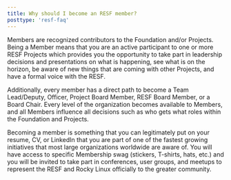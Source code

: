 ```yaml
---
title: Why should I become an RESF member?
posttype: 'resf-faq'
---
```


Members are recognized contributors to the Foundation and/or Projects. Being a Member means that you are an active participant to one or more RESF Projects which provides you the opportunity to take part in leadership decisions and presentations on what is happening, see what is on the horizon, be aware of new things that are coming with other Projects, and have a formal voice with the RESF.

Additionally, every member has a direct path to become a Team Lead/Deputy, Officer, Project Board Member, RESF Board Member, or a Board Chair. Every level of the organization becomes available to Members, and all Members influence all decisions such as who gets what roles within the Foundation and Projects.

Becoming a member is something that you can legitimately put on your resume, CV, or LinkedIn that you are part of one of the fastest growing initiatives that most large organizations worldwide are aware of. You will have access to specific Membership swag (stickers, T-shirts, hats, etc.) and you will be invited to take part in conferences, user groups, and meetups to represent the RESF and Rocky Linux officially to the greater community.
